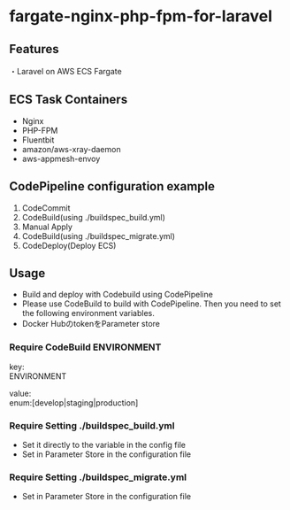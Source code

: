 # fargate-nginx-php-fpm-for-laravel


## Features

・Laravel on AWS ECS Fargate

## ECS Task Containers

- Nginx
- PHP-FPM
- Fluentbit
- amazon/aws-xray-daemon
- aws-appmesh-envoy

## CodePipeline configuration example

1. CodeCommit
2. CodeBuild(using ./buildspec_build.yml)
3. Manual Apply
4. CodeBuild(using ./buildspec_migrate.yml)
5. CodeDeploy(Deploy ECS)

## Usage

- Build and deploy with Codebuild using CodePipeline
- Please use CodeBuild to build with CodePipeline. Then you need to set the following environment variables.
- Docker HubのtokenをParameter store

### Require CodeBuild ENVIRONMENT
key:  
ENVIRONMENT

value:  
enum:[develop|staging|production]

### Require Setting ./buildspec_build.yml

- Set it directly to the variable in the config file
- Set in Parameter Store in the configuration file

### Require Setting ./buildspec_migrate.yml

- Set in Parameter Store in the configuration file